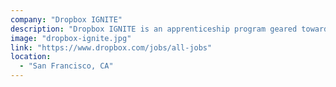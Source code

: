 ```yaml
---
company: "Dropbox IGNITE"
description: "Dropbox IGNITE is an apprenticeship program geared towards professionals with non-traditional software engineering backgrounds who are looking to start or re-start their professional career."
image: "dropbox-ignite.jpg"
link: "https://www.dropbox.com/jobs/all-jobs"
location:
  - "San Francisco, CA"
---
```

